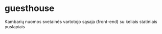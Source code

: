 # guesthouse
Kambarių nuomos svetainės vartotojo sąsaja (front-end) su keliais statiniais puslapiais

